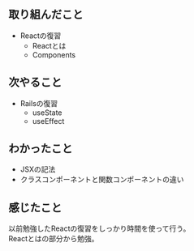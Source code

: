 ## 取り組んだこと
- Reactの復習
  - Reactとは
  - Components
## 次やること
- Railsの復習
  - useState
  - useEffect
## わかったこと
- JSXの記法
- クラスコンポーネントと関数コンポーネントの違い
## 感じたこと
以前勉強したReactの復習をしっかり時間を使って行う。  
Reactとはの部分から勉強。